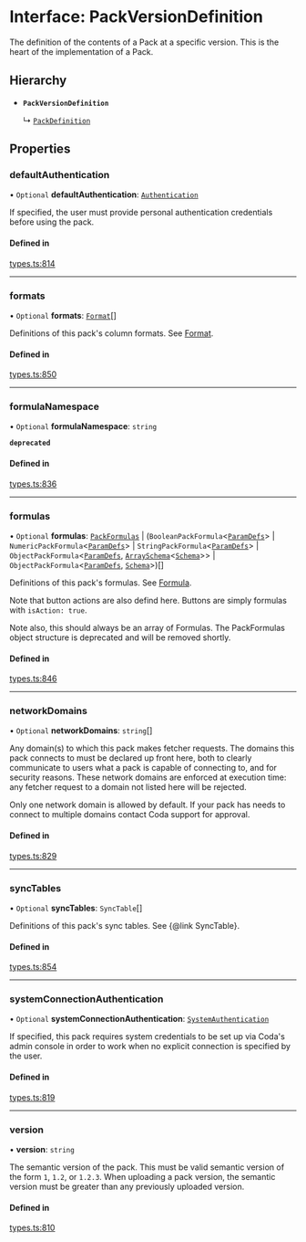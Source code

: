# Interface: PackVersionDefinition

The definition of the contents of a Pack at a specific version. This is the
heart of the implementation of a Pack.

## Hierarchy

- **`PackVersionDefinition`**

  ↳ [`PackDefinition`](PackDefinition.md)

## Properties

### defaultAuthentication

• `Optional` **defaultAuthentication**: [`Authentication`](../types/Authentication.md)

If specified, the user must provide personal authentication credentials before using the pack.

#### Defined in

[types.ts:814](https://github.com/coda/packs-sdk/blob/main/types.ts#L814)

___

### formats

• `Optional` **formats**: [`Format`](Format.md)[]

Definitions of this pack's column formats. See [Format](Format.md).

#### Defined in

[types.ts:850](https://github.com/coda/packs-sdk/blob/main/types.ts#L850)

___

### formulaNamespace

• `Optional` **formulaNamespace**: `string`

**`deprecated`**

#### Defined in

[types.ts:836](https://github.com/coda/packs-sdk/blob/main/types.ts#L836)

___

### formulas

• `Optional` **formulas**: [`PackFormulas`](PackFormulas.md) \| (`BooleanPackFormula`<[`ParamDefs`](../types/ParamDefs.md)\> \| `NumericPackFormula`<[`ParamDefs`](../types/ParamDefs.md)\> \| `StringPackFormula`<[`ParamDefs`](../types/ParamDefs.md)\> \| `ObjectPackFormula`<[`ParamDefs`](../types/ParamDefs.md), [`ArraySchema`](ArraySchema.md)<[`Schema`](../types/Schema.md)\>\> \| `ObjectPackFormula`<[`ParamDefs`](../types/ParamDefs.md), [`Schema`](../types/Schema.md)\>)[]

Definitions of this pack's formulas. See [Formula](../types/Formula.md).

Note that button actions are also defind here. Buttons are simply formulas
with `isAction: true`.

Note also, this should always be an array of Formulas. The PackFormulas object structure is deprecated
and will be removed shortly.

#### Defined in

[types.ts:846](https://github.com/coda/packs-sdk/blob/main/types.ts#L846)

___

### networkDomains

• `Optional` **networkDomains**: `string`[]

Any domain(s) to which this pack makes fetcher requests. The domains this pack connects to must be
declared up front here, both to clearly communicate to users what a pack is capable of connecting to,
and for security reasons. These network domains are enforced at execution time: any fetcher request
to a domain not listed here will be rejected.

Only one network domain is allowed by default. If your pack has needs to connect to multiple domains
contact Coda support for approval.

#### Defined in

[types.ts:829](https://github.com/coda/packs-sdk/blob/main/types.ts#L829)

___

### syncTables

• `Optional` **syncTables**: `SyncTable`[]

Definitions of this pack's sync tables. See {@link SyncTable}.

#### Defined in

[types.ts:854](https://github.com/coda/packs-sdk/blob/main/types.ts#L854)

___

### systemConnectionAuthentication

• `Optional` **systemConnectionAuthentication**: [`SystemAuthentication`](../types/SystemAuthentication.md)

If specified, this pack requires system credentials to be set up via Coda's admin console in order to work when no
explicit connection is specified by the user.

#### Defined in

[types.ts:819](https://github.com/coda/packs-sdk/blob/main/types.ts#L819)

___

### version

• **version**: `string`

The semantic version of the pack. This must be valid semantic version of the form `1`, `1.2`, or `1.2.3`.
When uploading a pack version, the semantic version must be greater than any previously uploaded version.

#### Defined in

[types.ts:810](https://github.com/coda/packs-sdk/blob/main/types.ts#L810)
